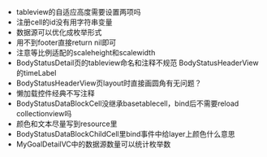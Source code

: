 * tableview的自适应高度需要设置两项吗
* 注册cell的id没有用字符串变量
* 数据源可以优化成枚举形式
* 用不到footer直接return nil即可
* 注意等比例适配的scaleheight和scalewidth
* BodyStatusDetail页的tableview命名和注释不规范 BodyStatusHeaderView的timeLabel
* BodyStatusHeaderView页layout时直接画圆角有无问题？
* 懒加载控件经典不写注释
* BodyStatusDataBlockCell没继承basetablecell，bind后不需要reload collectionview吗
* 颜色和文本尽量写到resource里
* BodyStatusDataBlockChildCell里bind事件中给layer上颜色什么意思
* MyGoalDetailVC中的数据源数量可以统计枚举数